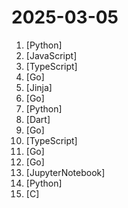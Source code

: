 # 2025-03-05

1. [](https://github.comundefined "An AI Hedge Fund Team") [Python]
2. [](https://github.comundefined "uBlock Origin - An efficient blocker for Chromium and Firefox. Fast and lean.") [JavaScript]
3. [](https://github.comundefined "Open source API development ecosystem - https://hoppscotch.io (open-source alternative to Postman, Insomnia)") [TypeScript]
4. [](https://github.comundefined "gRPC to JSON proxy generator following the gRPC HTTP spec") [Go]
5. [](https://github.comundefined "Deploy a Production Ready Kubernetes Cluster") [Jinja]
6. [](https://github.comundefined "Agent for collecting, processing, aggregating, and writing metrics, logs, and other arbitrary data.") [Go]
7. [](https://github.comundefined "Automated All-in-One OS Command Injection Exploitation Tool.") [Python]
8. [](https://github.comundefined "🎧 Open source Spotify client that doesn't require Premium nor uses Electron! Available for both desktop & mobile!") [Dart]
9. [](https://github.comundefined "The ultimate LLM/AI application development framework in Golang.") [Go]
10. [](https://github.comundefined "Fast, easy and reliable testing for anything that runs in a browser.") [TypeScript]
11. [](https://github.comundefined "Terraform enables you to safely and predictably create, change, and improve infrastructure. It is a source-available tool that codifies APIs into declarative configuration files that can be shared amongst team members, treated as code, edited, reviewed, and versioned.") [Go]
12. [](https://github.comundefined "A toolkit with common assertions and mocks that plays nicely with the standard library") [Go]
13. [](https://github.comundefined "This repository showcases various advanced techniques for Retrieval-Augmented Generation (RAG) systems. RAG systems combine information retrieval with generative models to provide accurate and contextually rich responses.") [JupyterNotebook]
14. [](https://github.comundefined "OpenMMLab Semantic Segmentation Toolbox and Benchmark.") [Python]
15. [](https://github.comundefined "coturn TURN server project") [C]
